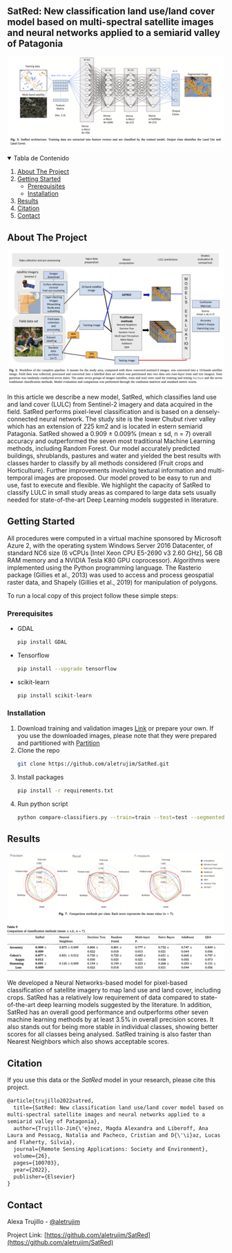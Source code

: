 ## SatRed: New classification land use/land cover model based on multi-spectral satellite images and neural networks applied to a semiarid valley of Patagonia

![satred](https://github.com/aletrujim/SatRed/blob/main/images/Fig3.png)

<!-- TABLE OF CONTENTS -->
<details open="open">
  <summary>Tabla de Contenido</summary>
  <ol>
    <li>
     <a href="#about-the-project">About The Project</a>
    </li>
    <li>
      <a href="#getting-started">Getting Started</a>
      <ul>
        <li><a href="#prerequisites">Prerequisites</a></li>
        <li><a href="#installation">Installation</a></li>
      </ul>
    </li>
    <li><a href="#results">Results</a></li>
    <li><a href="#citation">Citation</a></li>
    <li><a href="#contact">Contact</a></li>
  </ol>
</details>

<!-- ABOUT THE PROJECT -->
## About The Project

![satred](https://github.com/aletrujim/SatRed/blob/main/images/Fig1.png)

In this article we describe a new model, SatRed, which classifies land use and land cover (LULC) from Sentinel-2 imagery and data acquired in the field. SatRed performs pixel-level classification and is based on a densely-connected neural network. The study site is the lower Chubut river valley which has an extension of 225 km2 and is located in estern semiarid Patagonia. SatRed showed a 0.909 ± 0.009% (mean ± sd, n = 7) overall accuracy and outperformed the seven most traditional Machine Learning methods, including Random Forest. Our model accurately predicted buildings, shrublands, pastures and water and yielded the best results with classes harder to classify by all methods considered (Fruit crops and Horticulture). Further improvements involving textural information and multi-temporal images are proposed. Our model proved to be easy to run and use, fast to execute and flexible. We highlight the capacity of SatRed to classify LULC in small study areas as compared to large data sets usually needed for state-of-the-art Deep Learning models suggested in literature.

<!-- GETTING STARTED -->
## Getting Started

All procedures were computed in a virtual machine sponsored by Microsoft Azure 2, with the operating system Windows Server 2016 Datacenter, of standard NC6 size (6 vCPUs [Intel Xeon CPU E5-2690 v3 2.60 GHz], 56 GB RAM memory and a NVIDIA Tesla K80 GPU coprocessor). Algorithms were implemented using the Python programming language. The Rasterio package (Gillies et al., 2013) was used to access and process geospatial raster data, and Shapely (Gillies et al., 2019) for manipulation of polygons.

To run a local copy of this project follow these simple steps:

### Prerequisites

* GDAL
  ```sh
  pip install GDAL
  ```
* Tensorflow
  ```sh
  pip install --upgrade tensorflow
  ```
* scikit-learn
  ```sh
  pip install scikit-learn
  ```
  
 ### Installation

1. Download training and validation images [Link](https://drive.google.com/drive/folders/1HnXi9SyJOM9EH-nmxsAahzM1Z6Q94-i-?usp=sharing) or prepare your own. If you use the downloaded images, please note that they were prepared and partitioned with [Partition](https://github.com/aletrujim/SatRed/tree/main/partition)
2. Clone the repo
   ```sh
   git clone https://github.com/aletrujim/SatRed.git
   ```
3. Install packages
   ```sh
   pip install -r requirements.txt
   ```
4. Run python script
   ```sh
   python compare-classifiers.py --train=train --test=test --segmented=result
   ```
   
<!-- RESULTS -->
## Results

![satred results](https://github.com/aletrujim/SatRed/blob/main/images/Fig2.png)

We developed a Neural Networks-based model for pixel-based classification of satellite imagery to map land use and land cover, including crops. SatRed has a relatively low requirement of data compared to state-of-the-art deep learning models suggested by the literature. In addition, SatRed has an overall good performance and outperforms other seven machine learning methods by at least 3.5% in overall precision scores. It also stands out for being more stable in individual classes, showing better scores for all classes being analysed. SatRed training is also faster than Nearest Neighbors which also shows acceptable scores.

<!-- CITATION -->
## Citation
If you use this data or the *SatRed* model in your research, please cite this project.
```
@article{trujillo2022satred,
  title={SatRed: New classification land use/land cover model based on multi-spectral satellite images and neural networks applied to a semiarid valley of Patagonia},
  author={Trujillo-Jim{\'e}nez, Magda Alexandra and Liberoff, Ana Laura and Pessacg, Natalia and Pacheco, Cristian and D{\'\i}az, Lucas and Flaherty, Silvia},
  journal={Remote Sensing Applications: Society and Environment},
  volume={26},
  pages={100703},
  year={2022},
  publisher={Elsevier}
}
```

<!-- CONTACT -->
## Contact

Alexa Trujillo - [@aletrujim](https://twitter.com/aletrujim)

Project Link: [https://github.com/aletrujim/SatRed](https://github.com/aletrujim/SatRed)
 

